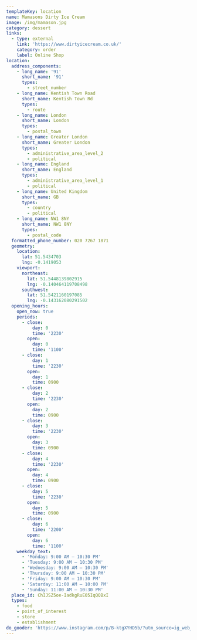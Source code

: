 ```yaml
---
templateKey: location
name: Mamasons Dirty Ice Cream
image: /img/mamason.jpg
category: dessert
links:
  - type: external
    link: 'https://www.dirtyicecream.co.uk/'
    category: order
    label: Online Shop
location:
  address_components:
    - long_name: '91'
      short_name: '91'
      types:
        - street_number
    - long_name: Kentish Town Road
      short_name: Kentish Town Rd
      types:
        - route
    - long_name: London
      short_name: London
      types:
        - postal_town
    - long_name: Greater London
      short_name: Greater London
      types:
        - administrative_area_level_2
        - political
    - long_name: England
      short_name: England
      types:
        - administrative_area_level_1
        - political
    - long_name: United Kingdom
      short_name: GB
      types:
        - country
        - political
    - long_name: NW1 8NY
      short_name: NW1 8NY
      types:
        - postal_code
  formatted_phone_number: 020 7267 1871
  geometry:
    location:
      lat: 51.5434703
      lng: -0.1419053
    viewport:
      northeast:
        lat: 51.5448139802915
        lng: -0.140464119708498
      southwest:
        lat: 51.5421160197085
        lng: -0.143162080291502
  opening_hours:
    open_now: true
    periods:
      - close:
          day: 0
          time: '2230'
        open:
          day: 0
          time: '1100'
      - close:
          day: 1
          time: '2230'
        open:
          day: 1
          time: 0900
      - close:
          day: 2
          time: '2230'
        open:
          day: 2
          time: 0900
      - close:
          day: 3
          time: '2230'
        open:
          day: 3
          time: 0900
      - close:
          day: 4
          time: '2230'
        open:
          day: 4
          time: 0900
      - close:
          day: 5
          time: '2230'
        open:
          day: 5
          time: 0900
      - close:
          day: 6
          time: '2200'
        open:
          day: 6
          time: '1100'
    weekday_text:
      - 'Monday: 9:00 AM – 10:30 PM'
      - 'Tuesday: 9:00 AM – 10:30 PM'
      - 'Wednesday: 9:00 AM – 10:30 PM'
      - 'Thursday: 9:00 AM – 10:30 PM'
      - 'Friday: 9:00 AM – 10:30 PM'
      - 'Saturday: 11:00 AM – 10:00 PM'
      - 'Sunday: 11:00 AM – 10:30 PM'
  place_id: ChIJSZ5oe-IadkgRuE05IqQQBxI
  types:
    - food
    - point_of_interest
    - store
    - establishment
do_gooder: 'https://www.instagram.com/p/B-ktgXYHD5b/?utm_source=ig_web_copy_link'
---
```

